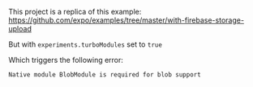 
This project is a replica of this example: https://github.com/expo/examples/tree/master/with-firebase-storage-upload

But with `experiments.turboModules` set to `true`

Which triggers the following error:

`Native module BlobModule is required for blob support`

